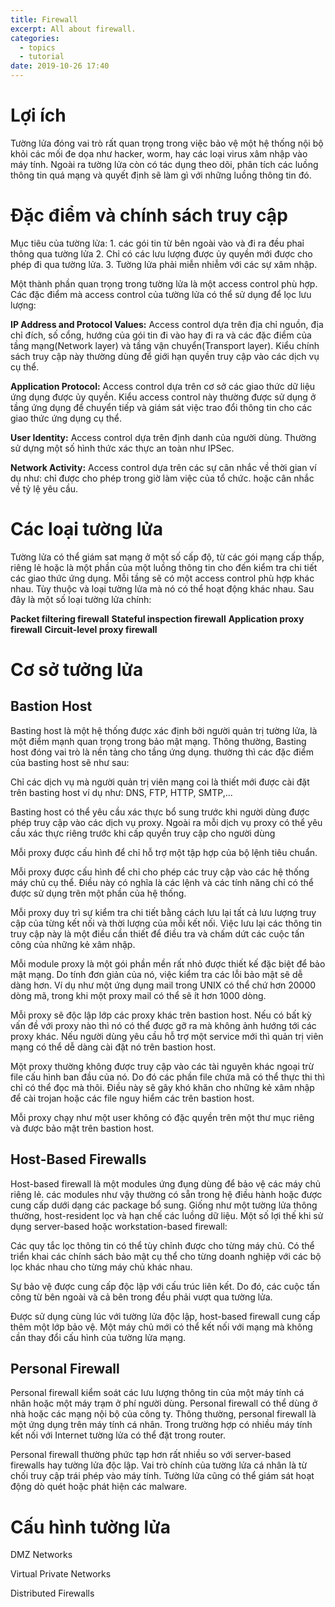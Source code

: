 ```yaml
---
title: Firewall
excerpt: All about firewall.
categories:
  - topics
  - tutorial
date: 2019-10-26 17:40
---
```


# Lợi ích 


Tường lửa đóng vai trò rất quan trọng trong việc bảo vệ một hệ thống nội bộ khỏi các mối đe dọa như hacker, worm, hay các loại virus xâm nhập vào máy tính. Ngoài ra tường lửa còn có tác dụng theo dõi, phân tích các luồng thông tin quá mạng và quyết định sẽ làm gì với những luồng thông tin đó. 



# Đặc điểm và chính sách truy cập

Mục tiêu của tường lửa: 
	1. các gói tin từ bên ngoài vào và đi ra đều phaỉ thông qua tường lửa 
	2. Chỉ có các lưu lượng được ủy quyền mới được cho phép đi qua tường lửa. 
	3. Tường lửa phải miễn nhiễm với các sự xâm nhập.

Một thành phần quan trọng trong tường lửa là một access control phù hợp. 
Các đặc điểm mà access control của tường lửa có thể sử dụng để lọc lưu lượng:

**IP Address and Protocol Values:**
	Access control dựa trên địa chỉ nguồn, địa chỉ đích, số cổng, hướng của gói tin đi vào hay đi ra và các đặc điểm của tầng mạng(Network layer) và tầng vận chuyển(Transport layer). Kiểu chính sách truy cập này thường dùng để giới hạn quyền truy cập vào các dịch vụ cụ thể. 

**Application Protocol:** 
	Access control dựa trên cơ sở các giao thức dữ liệu ứng dụng được ủy quyền. Kiểu access control này thường được sử dụng ở tầng ứng dụng để chuyển tiếp và giám sát việc trao đổi thông tin cho các giao thức ứng dụng cụ thể. 

**User Identity:**
	Access control dựa trên định danh của người dùng. Thường sử dựng một số hình thức xác thực an toàn như IPSec.  

**Network Activity:** 
	Access control dựa trên các sự cân nhắc về thời gian ví dụ như: chỉ được cho phép trong giờ làm việc của tổ chức. hoặc cân nhắc về tỷ lệ yêu cầu.

<!-- Trước khi nói về những chi tiết bên trong trường lửa, chúng ta hãy tóm tắt lại những điều mong đợi về tưởng lửa và khả năng của nó. 

1. Tường lửa giữa những truy cập trái phép ra khỏi mạng được bảo vệ và các dịch vụ dễ bị tấn công. 

2. Theo dõi các sự kiện bên trọng mạng có liên quan đến bảo mật  -->

# Các loại tường lửa

Tường lửa có thể giám sat mạng ở một số cấp độ, từ các gói mạng cấp thấp, riêng lẻ hoặc là một phần của một luồng thông tin cho đến kiểm tra chi tiết các giao thức ứng dụng. Mỗi tầng sẽ có một access control phù hợp khác nhau. Tùy thuộc và loại tường lửa mà nó có thể hoạt động khác nhau. Sau đây là một số loại tường lửa chính: 


**Packet filtering firewall**
**Stateful inspection firewall**
**Application proxy firewall**
**Circuit-level proxy firewall**

#  Cơ sở tưởng lửa


## Bastion Host
Basting host là một hệ thống được xác định bởi người quản trị tường lửa, là một điểm mạnh quan trọng trong bảo mật mạng. Thông thường, Basting host đóng vai trò là nền tảng cho tầng ứng dụng. thường thì các đặc điểm của basting host sẽ như sau: 
	
Chỉ các dịch vụ mà người quản trị viên mạng coi là thiết mới được cài đặt trên basting host ví dụ như: DNS, FTP, HTTP, SMTP,...

Basting host có thể yêu cầu xác thực bổ sung trước khi người dùng được phép truy cập vào các dịch vụ proxy. Ngoài ra mỗi dịch vụ proxy có thể yêu cầu xác thực riêng trước khi cấp quyền truy cập cho người dùng

Mỗi proxy được cấu hình để chỉ hỗ trợ một tập hợp của bộ lệnh tiêu chuẩn.

Mỗi proxy được cấu hình để chỉ cho phép các truy cập vào các hệ thống máy chủ cụ thể. Điều này có nghĩa là các lệnh và các tính năng chỉ có thể được sử dụng trên một phần của hệ thống.

Mỗi proxy duy trì sự kiểm tra chi tiết bằng cách lưu lại tất cả lưu lượng truy cập của từng kết nối và thời lượng của mỗi kết nối. Việc lưu lại các thông tin truy cập này là một điều cần thiết để điều tra và chấm dứt các cuộc tấn công của những kẻ xâm nhập. 

Mỗi module proxy là một gói phần mền rất nhỏ được thiết kế đặc biệt để bảo mật mạng. Do tính đơn giản của nó, việc kiểm tra các lỗi bảo mật sẽ dễ dàng hơn. Ví dụ như một ứng dụng mail trong UNIX có thể chứ hơn 20000 dòng mã, trong khi một proxy mail có thể sẽ ít hơn 1000 dòng. 

Mỗi proxy sẽ độc lập lớp các proxy khác trên bastion host. Nếu có bất kỳ vấn đề với proxy nào thì nó có thể được gỡ ra mà không ảnh hướng tới các proxy khác. Nếu người dùng yêu cầu hỗ trợ một service mới thì quản trị viên mạng có thể dễ dàng cài đặt nó trên bastion host. 

Một proxy thường không được truy cập vào các tài nguyên khác ngoại trừ file cấu hình ban đầu của nó. Do đó các phần file chứa mã có thể thực thi thì chỉ có thể đọc mà thôi. Điều này sẽ gây khó khăn cho những kẻ xâm nhập để cài trojan hoặc các file nguy hiểm các trên bastion host. 

Mỗi proxy chạy như một user không có đặc quyền trên một thư mục riêng và được bảo mật trên bastion host. 


## Host-Based Firewalls

Host-based firewall là một modules ứng đụng dùng để bảo vệ các máy chủ riêng lẻ. các modules như vậy thường có sẵn trong hệ điều hành hoặc được cung cấp dưới dạng các package bổ sung. Giống như một tường lửa thông thường, host-resident lọc và hạn chế các luồng dữ liệu. Một số lợi thế khi sử dụng server-based hoặc workstation-based firewall:  


Các quy tắc lọc thông tin có thể tùy chỉnh được cho từng máy chủ. Có thể triển khai các chính sách bảo mật cụ thể cho từng doanh nghiệp với các bộ lọc khác nhau cho từng máy chủ khác nhau. 

Sự bảo vệ được cung cấp độc lập với cấu trúc liên kết. Do đó, các cuộc tấn công từ bên ngoài và cả bên trong đều phải vượt qua tường lửa. 

Được sử dụng cùng lúc với tường lửa độc lập, host-based firewall cung cấp thêm một lớp bảo vệ. Một máy chủ mới có thể kết nối với mạng mà không cần thay đổi cấu hình của tường lửa mạng.  

## Personal Firewall

Personal firewall kiểm soát các lưu lượng thông tin của một máy tính cá nhân hoặc một máy trạm ở phí người dùng. 
Personal firewall có thể dùng ở nhà hoặc các mạng nội bộ của công ty. Thông thường, personal firewall là một ứng dụng trên máy tính cá nhân. Trong trường hợp có nhiều máy tính kết nối với Internet tường lửa có thể đặt trong router. 

Personal firewall thường phức tạp hơn rất nhiều so với server-based firewalls hay tường lửa độc lập. Vai trò chính của tường lửa cá nhân là từ chối truy cập trái phép vào máy tính. Tường lửa cũng có thể giám sát hoạt động dò quét hoặc phát hiện các malware. 

# Cấu hình tường lửa 

DMZ Networks


Virtual Private Networks


Distributed Firewalls


